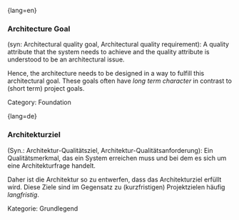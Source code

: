 {lang=en}
### Architecture Goal

(syn: Architectural quality goal, Architectural quality requirement): A quality attribute that the system needs to achieve and the quality attribute is understood to be an architectural issue.

Hence, the architecture needs to be designed in a way to fulfill this architectural goal. These goals often have _long term character_ in contrast to (short term) project goals.

Category: Foundation




{lang=de}
### Architekturziel

(Syn.: Architektur-Qualitätsziel, Architektur-Qualitätsanforderung):
Ein Qualitätsmerkmal, das ein System erreichen muss und bei dem es
sich um eine Architekturfrage handelt.

Daher ist die Architektur so zu entwerfen, dass das Architekturziel
erfüllt wird. Diese Ziele sind im Gegensatz zu (kurzfristigen)
Projektzielen häufig *langfristig*.

Kategorie: Grundlegend